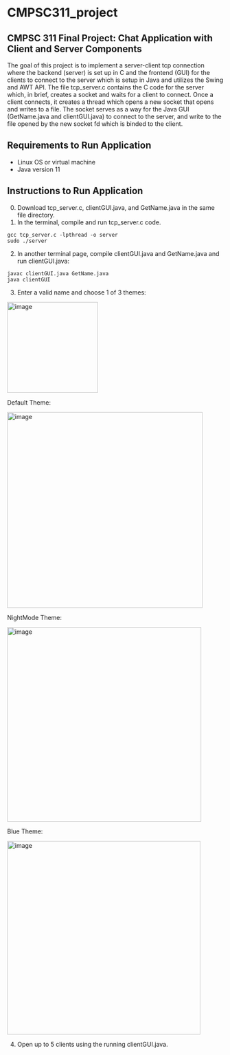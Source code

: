 # CMPSC311_project
## CMPSC 311 Final Project: Chat Application with Client and Server Components
The goal of this project is to implement a server-client tcp connection where the backend (server) is set up in C and the frontend (GUI) for the clients to connect to the server which is setup in Java and utilizes the Swing and AWT API. The file tcp_server.c contains the C code for the server which, in brief, creates a socket and waits for a client to connect. Once a client connects, it creates a thread which opens a new socket that opens and writes to a file. The socket serves as a way for the Java GUI (GetName.java and clientGUI.java) to connect to the server, and write to the file opened by the new socket fd which is binded to the client. 

## Requirements to Run Application
- Linux OS or virtual machine 
- Java version 11 

## Instructions to Run Application

0. Download tcp_server.c, clientGUI.java, and GetName.java in the same file directory. 
1. In the terminal, compile and run tcp_server.c code. 
```
gcc tcp_server.c -lpthread -o server 
sudo ./server
 ```
2. In another terminal page, compile clientGUI.java and GetName.java and run clientGUI.java:
```
javac clientGUI.java GetName.java
java clientGUI
```
3. Enter a valid name and choose 1 of 3 themes:
<img width="211" alt="image" src="https://github.com/elipao/CMPSC311_project/assets/63485234/a2760ddb-793d-43f2-b347-fd850a4035c3">

Default Theme:

<img width="455" alt="image" src="https://github.com/elipao/CMPSC311_project/assets/63485234/6492a376-34a8-480d-a8b0-ef24f0841d21">

NightMode Theme: 

<img width="452" alt="image" src="https://github.com/elipao/CMPSC311_project/assets/63485234/53570c5a-55c4-4359-835f-f44f614957c7">

Blue Theme: 

<img width="450" alt="image" src="https://github.com/elipao/CMPSC311_project/assets/63485234/95af2752-079c-4d5f-9bab-7674e996bb77">

4. Open up to 5 clients using the running clientGUI.java. 



